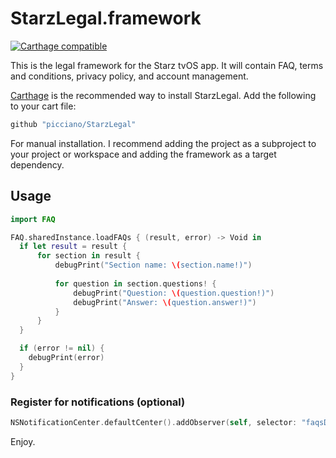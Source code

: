# StarzLegal.framework

[![Carthage compatible](https://img.shields.io/badge/Carthage-compatible-4BC51D.svg?style=flat)](https://github.com/Carthage/Carthage)

This is the legal framework for the Starz tvOS app. It will contain FAQ, terms and conditions, privacy policy, and account management.

[Carthage](https://github.com/picciano/StarzLegal) is the recommended way to install StarzLegal. Add the following to your cart file:

``` ruby
github "picciano/StarzLegal"
```

For manual installation. I recommend adding the project as a subproject to your project or workspace and adding the framework as a target dependency.

## Usage

```swift
import FAQ

FAQ.sharedInstance.loadFAQs { (result, error) -> Void in
  if let result = result {
      for section in result {
          debugPrint("Section name: \(section.name!)")
          
          for question in section.questions! {
              debugPrint("Question: \(question.question!)")
              debugPrint("Answer: \(question.answer!)")
          }
      }
  }

  if (error != nil) {
    debugPrint(error)
  }
}
```

### Register for notifications (optional)

```swift
NSNotificationCenter.defaultCenter().addObserver(self, selector: "faqsDidLoadHandler:", name: FAQsDidLoadNotification, object: nil)
```

Enjoy.
